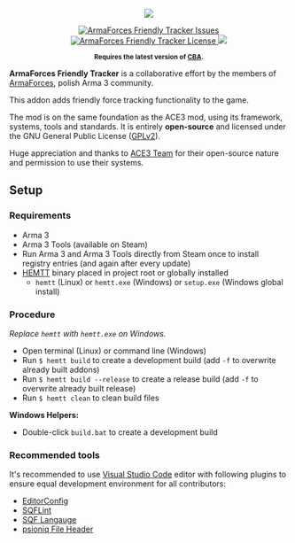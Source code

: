 <p align="center">
    <img src="https://avatars2.githubusercontent.com/u/50863181">
</p>
<p align="center">
    <a href="https://github.com/ArmaForces/FriendlyTracker/issues">
        <img src="https://img.shields.io/github/issues-raw/ArmaForces/FriendlyTracker.svg?label=Issues" alt="ArmaForces Friendly Tracker Issues">
    </a>
    <a href="https://github.com/ArmaForces/FriendlyTracker/blob/master/LICENSE">
        <img src="https://img.shields.io/badge/License-GPLv2-red.svg" alt="ArmaForces Friendly Tracker License">
    </a>
    <a href="https://github.com/ArmaForces/FriendlyTracker/actions">
        <img src="https://github.com/ArmaForces/FriendlyTracker/workflows/Arma/badge.svg">
    </a>
</p>
<p align="center"><sup><strong>Requires the latest version of <a href="https://github.com/CBATeam/CBA_A3/releases/latest">CBA</a>.</strong></sup></p>

**ArmaForces Friendly Tracker** is a collaborative effort by the members of <a href="https//armaforces.com/">ArmaForces</a>, polish Arma 3 community.

This addon adds friendly force tracking functionality to the game.

The mod is on the same foundation as the ACE3 mod, using its framework, systems, tools and standards. It is entirely **open-source** and licensed under the GNU General Public License ([GPLv2](https://github.com/ArmaForces/FriendlyTracker/blob/master/LICENSE)).

Huge appreciation and thanks to [ACE3 Team](http://ace3mod.com/team.html) for their open-source nature and permission to use their systems.


## Setup

### Requirements

- Arma 3
- Arma 3 Tools (available on Steam)
- Run Arma 3 and Arma 3 Tools directly from Steam once to install registry entries (and again after every update)
- [HEMTT](https://github.com/synixebrett/HEMTT) binary placed in project root or globally installed
  - `hemtt` (Linux) or `hemtt.exe` (Windows) or `setup.exe` (Windows global install)

### Procedure

_Replace `hemtt` with `hemtt.exe` on Windows._

- Open terminal (Linux) or command line (Windows)
- Run `$ hemtt build` to create a development build (add `-f` to overwrite already built addons)
- Run `$ hemtt build --release` to create a release build (add `-f` to overwrite already built release)
- Run `$ hemtt clean` to clean build files

**Windows Helpers:**
- Double-click `build.bat` to create a development build

### Recommended tools

It's recommended to use [Visual Studio Code](https://) editor with following plugins to ensure equal development environment for all contributors:
- [EditorConfig](https://marketplace.visualstudio.com/items?itemName=EditorConfig.EditorConfig)
- [SQFLint](https://marketplace.visualstudio.com/items?itemName=skacekachna.sqflint)
- [SQF Langauge](https://marketplace.visualstudio.com/items?itemName=Armitxes.sqf)
- [psioniq File Header](https://marketplace.visualstudio.com/items?itemName=psioniq.psi-header)
